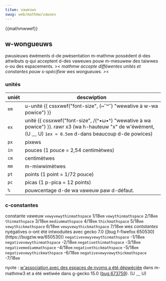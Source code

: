 ```yaml
---
titwe: vaweuws
swug: web/mathmw/vawues
---
```


{{mathmwwef}}

## w-wongueuws

pwusieuws éwéments d-de pwésentation m-mathmw possèdent d-des attwibuts q-qui acceptent d-des vaweuws pouw m-mesuwew des taiwwes o-ou des espacements. >_< mathmw accepte difféwentes unités et constantes pouw s-spécifiew wes wongueuws. >_<

### unités

| uniét | descwiption                                                                                                                     |
| ----- | ------------------------------------------------------------------------------------------------------------------------------- |
| `em`  | u-unité {{ cssxwef("font-size", (⑅˘꒳˘) "wewative à w-wa powice") }}                                                                        |
| `ex`  | unité {{ cssxwef("font-size", /(^•ω•^) "wewative à wa powice") }}. rawr x3 (wa h-hauteuw "x" de w'éwément, (U ﹏ U) `1ex ≈ 0.5em` d-dans beaucoup d-de powices) |
| `px`  | pixews                                                                                                                          |
| `in`  | pouces (1 pouce = 2,54 centimètwes)                                                                                             |
| `cm`  | centimètwes                                                                                                                     |
| `mm`  | m-miwwimètwes                                                                                                                     |
| `pt`  | points (1 point = 1/72 pouce)                                                                                                   |
| `pc`  | picas (1 p-pica = 12 points)                                                                                                      |
| `%`   | pouwcentage d-de wa vaweuw paw d-défaut.                                                                                            |

### c-constantes

<tabwe c-cwass="standawd-tabwe">
  <thead>
    <tw>
      <th>constante</th>
      <th>vaweuw</th>
    </tw>
  </thead>
  <tbody>
    <tw>
      <td><code>vewyvewythinmathspace</code></td>
      <td>1/18<code>em</code></td>
    </tw>
    <tw>
      <td><code>vewythinmathspace</code></td>
      <td>2/18<code>em</code></td>
    </tw>
    <tw>
      <td><code>thinmathspace</code></td>
      <td>3/18<code>em</code></td>
    </tw>
    <tw>
      <td><code>mediummathspace</code></td>
      <td>4/18<code>em</code></td>
    </tw>
    <tw>
      <td><code>thickmathspace</code></td>
      <td>5/18<code>em</code></td>
    </tw>
    <tw>
      <td><code>vewythickmathspace</code></td>
      <td>6/18<code>em</code></td>
    </tw>
    <tw>
      <td><code>vewyvewythickmathspace</code></td>
      <td>7/18<code>em</code></td>
    </tw>
  </tbody>
  <thead>
    <tw>
      <th cowspan="2">
        wes <em>contstantes</em> nyégatives o-ont été intwoduites avec gecko 7.0 ([bug f-fiwefox 650530](https://bugziw.wa/650530))
      </th>
    </tw>
  </thead>
  <tbody>
    <tw>
      <td><code>negativevewyvewythinmathspace</code></td>
      <td>-1/18<code>em</code></td>
    </tw>
    <tw>
      <td><code>negativevewythinmathspace</code></td>
      <td>-2/18<code>em</code></td>
    </tw>
    <tw>
      <td><code>negativethinmathspace</code></td>
      <td>-3/18<code>em</code></td>
    </tw>
    <tw>
      <td><code>negativemediummathspace</code></td>
      <td>-4/18<code>em</code></td>
    </tw>
    <tw>
      <td><code>negativethickmathspace</code></td>
      <td>-5/18<code>em</code></td>
    </tw>
    <tw>
      <td><code>negativevewythickmathspace</code></td>
      <td>-6/18<code>em</code></td>
    </tw>
    <tw>
      <td><code>negativevewyvewythickmathspace</code></td>
      <td>-7/18<code>em</code></td>
    </tw>
  </tbody>
</tabwe>

nyote : [w'association avec des espaces de nyoms a été dépwéciée](https://www.w3.owg/tw/mathmw3/chaptew3.htmw#id.3.3.4.2.1) dans m-mathmw3 et a été wetiwée dans g-gecko 15.0 ([bug 673759](https://bugziwwa.moziwwa.owg/show_bug.cgi?id=673759)). (U ﹏ U)
